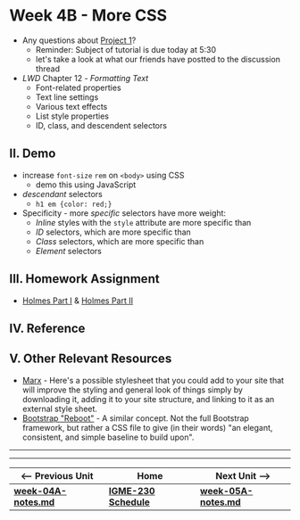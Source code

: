 # Week 4B - More CSS

- Any questions about [Project 1](../projects/project-1.md)?
  - Reminder: Subject of tutorial is due today at 5:30
  - let's take a look at what our friends have postted to the discussion thread
- *LWD* Chapter 12 - *Formatting Text*
  - Font-related properties
  - Text line settings
  - Various text effects
  - List style properties
  - ID, class, and descendent selectors

## II. Demo
- increase `font-size` `rem` on `<body>` using CSS
  - demo this using JavaScript
- *descendant* selectors
  - `h1 em {color: red;}`
- Specificity - more *specific* selectors have more weight: 
  - *Inline* styles with the `style` attribute are more specific than
  - *ID* selectors, which are more specific than
  - *Class* selectors, which are more specific than
  - *Element* selectors


## III. Homework Assignment

- [Holmes Part I](https://github.com/tonethar/IGME-235-Shared/blob/master/notes/holmes-part-1.md) & [Holmes Part II](https://github.com/tonethar/IGME-235-Shared/blob/master/notes/holmes-part-2.md)
 
## IV. Reference

## V. Other Relevant Resources
- [Marx](https://mblode.github.io/marx/) - Here's a possible stylesheet that you could add to your site that will improve the styling and general look of things simply by downloading it, adding it to your site structure, and linking to it as an external style sheet.
- [Bootstrap "Reboot"](https://getbootstrap.com/docs/4.3/content/reboot/) - A similar concept.  Not the full Bootstrap framework, but rather a CSS file to give (in their words) "an elegant, consistent, and simple baseline to build upon".

<hr><hr>

| <-- Previous Unit | Home | Next Unit -->
| --- | --- | --- 
| [**week-04A-notes.md**](week-04A-notes.md)     |  [**IGME-230 Schedule**](../schedule.md) | [**week-05A-notes.md**](week-05A-notes.md)

